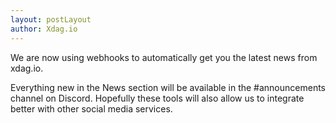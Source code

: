 ```yaml
---
layout: postLayout
author: Xdag.io
---
```


We are now using webhooks to automatically get you the latest news from xdag.io.

Everything new in the News section will be available in the #announcements channel on Discord. Hopefully these tools will also allow us to integrate better with other social media services.